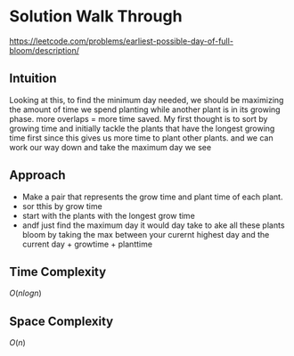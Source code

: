 # Solution Walk Through
https://leetcode.com/problems/earliest-possible-day-of-full-bloom/description/

## Intuition
Looking at this, to find the minimum day needed, we should be maximizing the amount of time we spend planting while another plant is in its growing phase. more overlaps = more time saved. 
My first thought is to sort by growing time and initially tackle the plants that have the longest growing time first since this gives us more time to plant other plants. and we can work our way down and take the maximum day we see

## Approach
- Make a pair that represents the grow time and plant time of each plant.
- sor tthis by grow time
- start with the plants with the longest grow time
- andf just find the maximum day it would day take to ake all these plants bloom by taking the max between your curernt highest day and the current day + growtime + planttime

## Time Complexity
$O(nlogn)$

## Space Complexity
$O(n)$



